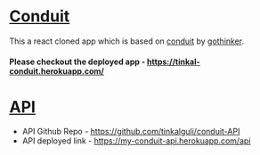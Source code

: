 # [Conduit](https://tinkal-conduit.herokuapp.com/)

This a react cloned app which is based on [conduit](https://github.com/gothinkster/realworld) by [gothinker](https://github.com/gothinkster).

#### Please checkout the deployed app - https://tinkal-conduit.herokuapp.com/

# [API](https://github.com/tinkalguli/conduit-API)

- API Github Repo - https://github.com/tinkalguli/conduit-API
- API deployed link - https://my-conduit-api.herokuapp.com/api
